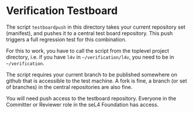 <!--
     Copyright 2020, Data61, CSIRO (ABN 41 687 119 230)

     SPDX-License-Identifier: CC-BY-SA-4.0
-->

Verification Testboard
=======================

The script `testboardpush` in this directory takes your current repository set
(manifest), and pushes it to a central test board repository. This push triggers
a full regression test for this combination.

For this to work, you have to call the script from the toplevel project directory,
i.e. if you have `l4v` in `~/verification/l4v`, you need to be in `~/verification`.

The script requires your current branch to be published somewhere on github that
is accessible to the test machine. A fork is fine, a branch (or set of branches)
in the central repositories are also fine.

You will need push access to the testboard repository. Everyone in the Committer
or Reviewer role in the seL4 Foundation has access.
